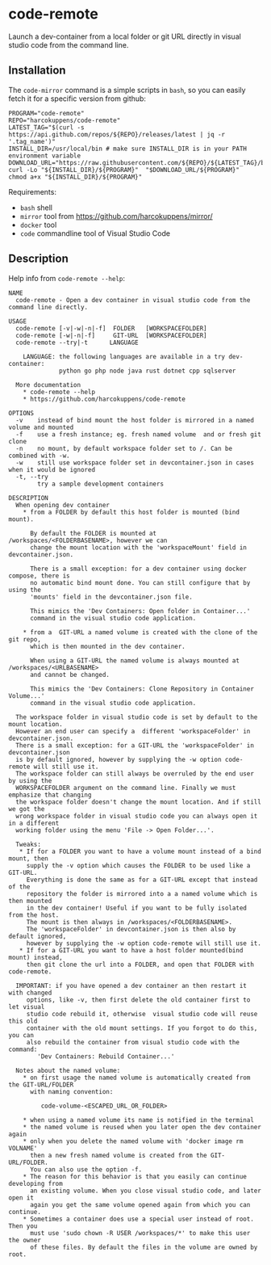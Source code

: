 # code-remote

Launch a dev-container from a local folder or git URL directly in visual studio code from the command line.

## Installation 

The `code-mirror` command is a simple scripts in `bash`, so you can easily fetch it for a specific version from github:

    PROGRAM="code-remote"
    REPO="harcokuppens/code-remote" 
    LATEST_TAG="$(curl -s https://api.github.com/repos/${REPO}/releases/latest | jq -r '.tag_name')"
    INSTALL_DIR=/usr/local/bin # make sure INSTALL_DIR is in your PATH environment variable
    DOWNLOAD_URL="https://raw.githubusercontent.com/${REPO}/${LATEST_TAG}/bin/"
    curl -Lo "${INSTALL_DIR}/${PROGRAM}"  "$DOWNLOAD_URL/${PROGRAM}"
    chmod a+x "${INSTALL_DIR}/${PROGRAM}"
      
Requirements:  

* `bash` shell
* `mirror` tool from https://github.com/harcokuppens/mirror/
* `docker` tool 
* `code` commandline tool of Visual Studio Code

## Description

Help info from `code-remote --help`:


    NAME
      code-remote - Open a dev container in visual studio code from the command line directly.

    USAGE
      code-remote [-v|-w|-n|-f]  FOLDER   [WORKSPACEFOLDER]
      code-remote [-w|-n|-f]     GIT-URL  [WORKSPACEFOLDER]
      code-remote --try|-t      LANGUAGE

        LANGUAGE: the following languages are available in a try dev-container:
                  python go php node java rust dotnet cpp sqlserver

      More documentation
        * code-remote --help
        * https://github.com/harcokuppens/code-remote

    OPTIONS    
      -v    instead of bind mount the host folder is mirrored in a named volume and mounted  
      -f    use a fresh instance; eg. fresh named volume  and or fresh git clone
      -n    no mount, by default workspace folder set to /. Can be combined with -w.
      -w    still use workspace folder set in devcontainer.json in cases when it would be ignored 
      -t, --try 
            try a sample development containers 
      
    DESCRIPTION
      When opening dev container
        * from a FOLDER by default this host folder is mounted (bind mount).

          By default the FOLDER is mounted at /workspaces/<FOLDERBASENAME>, however we can
          change the mount location with the 'workspaceMount' field in devcontainer.json.

          There is a small exception: for a dev container using docker compose, there is
          no automatic bind mount done. You can still configure that by using the
          'mounts' field in the devcontainer.json file.

          This mimics the 'Dev Containers: Open folder in Container...'
          command in the visual studio code application.

        * from a  GIT-URL a named volume is created with the clone of the git repo,
          which is then mounted in the dev container.

          When using a GIT-URL the named volume is always mounted at /workspaces/<URLBASENAME>
          and cannot be changed.

          This mimics the 'Dev Containers: Clone Repository in Container Volume...'
          command in the visual studio code application.

      The workspace folder in visual studio code is set by default to the mount location.
      However an end user can specify a  different 'workspaceFolder' in devcontainer.json.
      There is a small exception: for a GIT-URL the 'workspaceFolder' in devcontainer.json
      is by default ignored, however by supplying the -w option code-remote will still use it.
      The workspace folder can still always be overruled by the end user by using the
      WORKSPACEFOLDER argument on the command line. Finally we must emphasize that changing
      the workspace folder doesn't change the mount location. And if still we got the
      wrong workspace folder in visual studio code you can always open it in a different
      working folder using the menu 'File -> Open Folder...'.

      Tweaks:
       * If for a FOLDER you want to have a volume mount instead of a bind mount, then
         supply the -v option which causes the FOLDER to be used like a GIT-URL.
         Everything is done the same as for a GIT-URL except that instead of the
         repository the folder is mirrored into a a named volume which is then mounted
         in the dev container! Useful if you want to be fully isolated from the host.
         The mount is then always in /workspaces/<FOLDERBASENAME>.
         The 'workspaceFolder' in devcontainer.json is then also by default ignored,
         however by supplying the -w option code-remote will still use it.
       * If for a GIT-URL you want to have a host folder mounted(bind mount) instead,
         then git clone the url into a FOLDER, and open that FOLDER with code-remote.

      IMPORTANT: if you have opened a dev container an then restart it with changed
         options, like -v, then first delete the old container first to let visual
         studio code rebuild it, otherwise  visual studio code will reuse this old
         container with the old mount settings. If you forgot to do this, you can
         also rebuild the container from visual studio code with the command:
            'Dev Containers: Rebuild Container...'

      Notes about the named volume:
        * on first usage the named volume is automatically created from the GIT-URL/FOLDER
          with naming convention:

             code-volume-<ESCAPED_URL_OR_FOLDER>

        * when using a named volume its name is notified in the terminal
        * the named volume is reused when you later open the dev container again
        * only when you delete the named volume with 'docker image rm VOLNAME'
          then a new fresh named volume is created from the GIT-URL/FOLDER.
          You can also use the option -f.
        * The reason for this behavior is that you easily can continue developing from
          an existing volume. When you close visual studio code, and later open it
          again you get the same volume opened again from which you can continue.
        * Sometimes a container does use a special user instead of root. Then you
          must use 'sudo chown -R USER /workspaces/*' to make this user the owner
          of these files. By default the files in the volume are owned by root.
